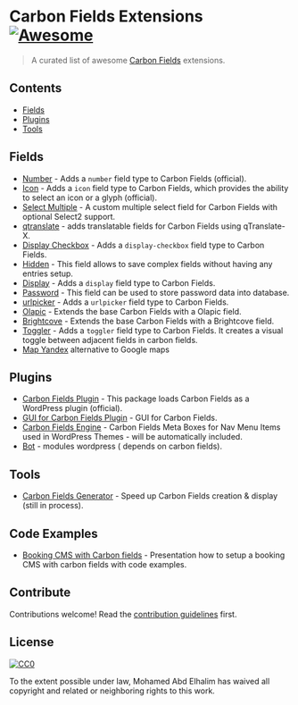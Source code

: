 # Carbon Fields Extensions [![Awesome](https://cdn.rawgit.com/sindresorhus/awesome/d7305f38d29fed78fa85652e3a63e154dd8e8829/media/badge.svg)](https://github.com/sindresorhus/awesome)

> A curated list of awesome [Carbon Fields](https://github.com/htmlburger/carbon-fields) extensions.


## Contents

- [Fields](#fields)
- [Plugins](#plugins)
- [Tools](#tools)


## Fields

- [Number](https://github.com/htmlburger/carbon-field-number) - Adds a `number` field type to Carbon Fields (official).
- [Icon](https://github.com/htmlburger/carbon-field-icon) - Adds a `icon` field type to Carbon Fields, which provides the ability to select an icon or a glyph (official).
- [Select Multiple](https://github.com/dmhendricks/carbon-field-select-multiple) - A custom multiple select field for Carbon Fields with optional Select2 support.
- [qtranslate](https://github.com/appristas/carbon-fields-qtranslate) - adds translatable fields for Carbon Fields using qTranslate-X.
- [Display Checkbox](https://github.com/statenweb/carbon-field-display-checkbox) - Adds a `display-checkbox` field type to Carbon Fields.
- [Hidden](https://github.com/pkostadinov-2create/carbon-field-hidden) - This field allows to save complex fields without having any entries setup.
- [Display](https://github.com/statenweb/carbon-field-display) - Adds a `display` field type to Carbon Fields.
- [Password](https://github.com/pkostadinov-2create/carbon-field-password) - This field can be used to store password data into database.
- [urlpicker](https://github.com/iamntz/carbon-fields-urlpicker) - Adds a `urlpicker` field type to Carbon Fields.
- [Olapic](https://github.com/schrapel/carbon-fields-olapic) - Extends the base Carbon Fields with a Olapic field.
- [Brightcove](https://github.com/schrapel/carbon-fields-brightcove) - Extends the base Carbon Fields with a Brightcove field.
- [Toggler](https://github.com/cdk-comp/carbon-field-toggler) - Adds a `toggler` field type to Carbon Fields. It creates a visual toggle between adjacent fields in carbon fields.
- [Map Yandex](https://github.com/yunusga/carbon-field-map-yandex) alternative to Google maps


## Plugins

- [Carbon Fields Plugin](https://github.com/htmlburger/carbon-fields-plugin) - This package loads Carbon Fields as a WordPress plugin (official).
- [GUI for Carbon Fields Plugin](https://github.com/Kaloyan98/Carbon-Fields-plugin) - GUI for Carbon Fields.
- [Carbon Fields Engine](https://github.com/dannygsmith/carbon-fields-engine) - Carbon Fields Meta Boxes for Nav Menu Items used in WordPress Themes - will be automatically included.
- [Bot](https://github.com/pupuga/bot) - modules wordpress ( depends on carbon fields).


## Tools

- [Carbon Fields Generator](https://wpcodewizard.com/) - Speed up Carbon Fields creation & display (still in process).


## Code Examples

- [Booking CMS with Carbon fields](https://benbroide.com/presentation/carbon-fields) - Presentation how to setup a booking CMS with carbon fields with code examples.

## Contribute

Contributions welcome! Read the [contribution guidelines](contributing.md) first.


## License

[![CC0](http://mirrors.creativecommons.org/presskit/buttons/88x31/svg/cc-zero.svg)](http://creativecommons.org/publicdomain/zero/1.0)

To the extent possible under law, Mohamed Abd Elhalim has waived all copyright and
related or neighboring rights to this work.
